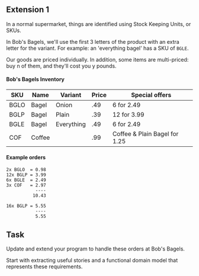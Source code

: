 ## Extension 1

In a normal supermarket, things are identified using Stock Keeping Units, or SKUs.

In Bob's Bagels, we'll use the first 3 letters of the product with an extra letter for the variant. For example: an 'everything bagel' has a SKU of `BGLE`.

Our goods are priced individually. In addition, some items are multi-priced: buy n of them, and they'll cost you y pounds.

#### Bob's Bagels Inventory
|  SKU   |  Name  |  Variant   | Price | Special offers
|--------|--------|------------|-------|----
|  BGLO  | Bagel  | Onion      |  .49  | 6 for 2.49
|  BGLP  | Bagel  | Plain      |  .39  | 12 for 3.99
|  BGLE  | Bagel  | Everything |  .49  | 6 for 2.49
|  COF   | Coffee |            |  .99  | Coffee & Plain Bagel for 1.25

#### Example orders
```
2x BGLO  = 0.98
12x BGLP = 3.99
6x BGLE  = 2.49
3x COF   = 2.97
           ----
          10.43
```

```
16x BGLP = 5.55
           ----
           5.55
```

## Task

Update and extend your program to handle these orders at Bob's Bagels.

Start with extracting useful stories and a functional domain model that represents these requirements.
